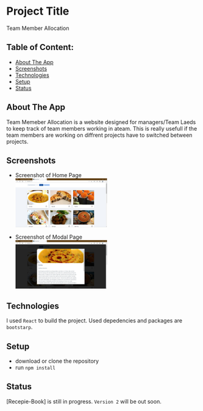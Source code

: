 # Project Title

Team Member Allocation

<!-- ## Demo link:
Access my site at [google.com](https://google.com) -->

## Table of Content:

- [About The App](#about-the-app)
- [Screenshots](#screenshots)
- [Technologies](#technologies)
- [Setup](#setup)
- [Status](#status)
  <!-- - [Approach](#approach) -->
  <!-- - [License](#license) -->

## About The App

Team Memeber Allocation is a website designed for managers/Team Laeds to keep track of team members working in ateam. This is really usefull if the team members are working on diffrent projects have to switched between projects.

## Screenshots

- Screenshot of Home Page
  \
   <img src="https://github.com/KirannVaka/recepie-book/blob/master/src/images/Screenshot%202022-10-14%20154625.jpg" width=50% height=50%>

- Screenshot of Modal Page
  \
  <img src="https://github.com/KirannVaka/recepie-book/blob/master/src/images/Screenshot%202022-10-14%20154723.jpg" width=50% height=50%>

## Technologies

I used `React` to build the project.
Used depedencies and packages are `bootstarp`.

## Setup

- download or clone the repository
- run `npm install`

<!-- ## Approach
I adopted the `BEM` naming style for my css class names and ... -->

## Status

[Recepie-Book] is still in progress. `Version 2` will be out soon.
